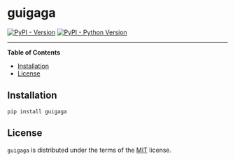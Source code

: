 # guigaga

[![PyPI - Version](https://img.shields.io/pypi/v/guigaga.svg)](https://pypi.org/project/guigaga)
[![PyPI - Python Version](https://img.shields.io/pypi/pyversions/guigaga.svg)](https://pypi.org/project/guigaga)

-----

**Table of Contents**

- [Installation](#installation)
- [License](#license)

## Installation

```console
pip install guigaga
```

## License

`guigaga` is distributed under the terms of the [MIT](https://spdx.org/licenses/MIT.html) license.
